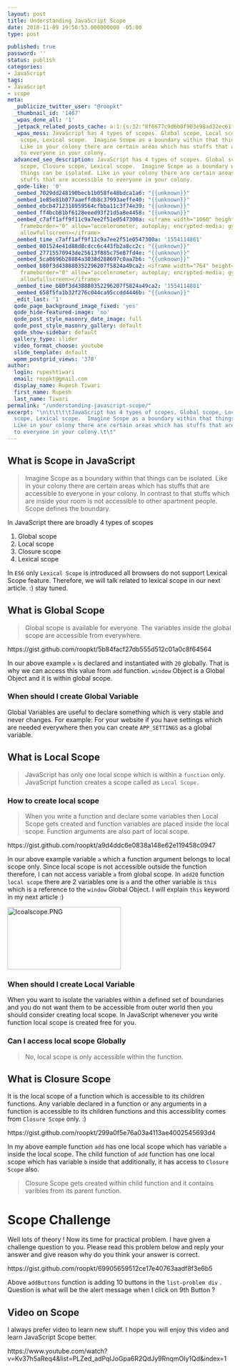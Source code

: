 ```yaml
---
layout: post
title: Understanding JavaScript Scope
date: 2018-11-09 19:50:53.000000000 -05:00
type: post

published: true
password: ''
status: publish
categories:
- JavaScript
tags:
- JavaScript
- scope
meta:
  _publicize_twitter_user: "@roopkt"
  _thumbnail_id: '1467'
  _wpas_done_all: '1'
  _jetpack_related_posts_cache: a:1:{s:32:"8f6677c9d6b0f903e98ad32ec61f8deb";a:2:{s:7:"expires";i:1609237655;s:7:"payload";a:3:{i:0;a:1:{s:2:"id";i:2537;}i:1;a:1:{s:2:"id";i:2545;}i:2;a:1:{s:2:"id";i:2542;}}}}
  _wpas_mess: JavaScript has 4 types of scopes. Global scope, Local scope, Closure
    scope, Lexical scope.  Imagine Scope as a boundary within that things can be isolated.
    Like in your colony there are certain areas which has stuffs that are accessible
    to everyone in your colony.
  advanced_seo_description: JavaScript has 4 types of scopes. Global scope, Local
    scope, Closure scope, Lexical scope.  Imagine Scope as a boundary within that
    things can be isolated. Like in your colony there are certain areas which has
    stuffs that are accessible to everyone in your colony.
  _qode-like: '0'
  _oembed_7029dd248190becb1b058fe48bdca1a6: "{{unknown}}"
  _oembed_1e85e81b077aaeffdb8c37993aeffe40: "{{unknown}}"
  _oembed_ebcb4712318959564cfbba11c3f74e39: "{{unknown}}"
  _oembed_ff4bcb81bf6128eeed93f21d5a8e4458: "{{unknown}}"
  _oembed_c7aff1aff9f11c9a7ee2f51e0547300a: <iframe width="1060" height="596" src="https://www.youtube.com/embed/videoseries?list=PLZed_adPqIJoGpa6R2QdJy9RnqmOIy1Qd"
    frameborder="0" allow="accelerometer; autoplay; encrypted-media; gyroscope; picture-in-picture"
    allowfullscreen></iframe>
  _oembed_time_c7aff1aff9f11c9a7ee2f51e0547300a: '1554114861'
  _oembed_001524e41d88d8cdcc6c443fb2a8cc2c: "{{unknown}}"
  _oembed_27715570943de25613f885c75e87fd4e: "{{unknown}}"
  _oembed_5ca8696b28884a3038d288697c0aa7b6: "{{unknown}}"
  _oembed_b80f3d438880352296207f5824a49ca2: <iframe width="764" height="430" src="https://www.youtube.com/embed/videoseries?list=PLZed_adPqIJoGpa6R2QdJy9RnqmOIy1Qd"
    frameborder="0" allow="accelerometer; autoplay; encrypted-media; gyroscope; picture-in-picture"
    allowfullscreen></iframe>
  _oembed_time_b80f3d438880352296207f5824a49ca2: '1554114881'
  _oembed_658f5fa1b32f276c044ca95ccdd4446b: "{{unknown}}"
  _edit_last: '1'
  qode_page_background_image_fixed: 'yes'
  qode_hide-featured-image: 'no'
  qode_post_style_masonry_date_image: full
  qode_post_style_masonry_gallery: default
  qode_show-sidebar: default
  gallery_type: slider
  video_format_choose: youtube
  slide_template: default
  wpmm_postgrid_views: '378'
author:
  login: rupeshtiwari
  email: roopkt@gmail.com
  display_name: Rupesh Tiwari
  first_name: Rupesh
  last_name: Tiwari
permalink: "/understanding-javascript-scope/"
excerpt: "\n\t\t\t\tJavaScript has 4 types of scopes. Global scope, Local scope, Closure
  scope, Lexical scope.  Imagine Scope as a boundary within that things can be isolated.
  Like in your colony there are certain areas which has stuffs that are accessible
  to everyone in your colony.\t\t"
---
```

<h2>What is Scope in JavaScript</h2>
<blockquote><p>Imagine Scope as a boundary within that things can be isolated. Like in your colony there are certain areas which has stuffs that are accessible to everyone in your colony. In contrast to that stuffs which are inside your room is not accessible to other apartment people. Scope defines the boundary.</p></blockquote>
<p>In JavaScript there are broadly 4 types of scopes</p>
<ol>
<li>Global scope</li>
<li>Local scope</li>
<li>Closure scope</li>
<li>Lexical scope</li>
</ol>
<p>In <code>ES6</code> only <code>Lexical Scope</code> is introduced all browsers do not support Lexical Scope feature. Therefore, we will talk related to lexical scope in our next article. :) stay tuned.</p>
<h2>What is Global Scope</h2>
<blockquote><p>Global scope is available for everyone. The variables inside the global scope are accessible from everywhere.</p></blockquote>
<p>https://gist.github.com/roopkt/5b84facf27db555d512c01a0c8f64564</p>
<p>In our above example <code>x</code> is declared and instantiated with <code>20</code> globally. That is why we can access this value from <code>add</code> function. <code>window</code> Object is a Global Object and it is within global scope.</p>
<h3>When should I create Global Variable</h3>
<p>Global Variables are useful to declare something which is very stable and never changes. For example: For your website if you have settings which are needed everywhere then you can create <code>APP_SETTINGS</code> as a global variable.</p>
<h2>What is Local Scope</h2>
<blockquote><p>JavaScript has only one local scope which is within a <code>function</code> only. JavaScript function creates a scope called as <code>Local Scope.</code></p></blockquote>
<h3>How to create local scope</h3>
<blockquote><p>When you write a function and declare some variables then Local Scope gets created and function variables are placed inside the local scope. Function arguments are also part of local scope.</p></blockquote>
<p>https://gist.github.com/roopkt/a9d4ddc6e0838a148e62e119458c0947</p>
<p>In our above example variable <code>a</code> which a function argument belongs to local scope only. Since local scope is not accessible outside the function therefore, I can not access variable <code>a</code> from global scope. In <code>add20</code> function <code>local scope</code> there are 2 variables one is <code>a</code> and the other variable is <code>this</code> which is a reference to the <code>window</code> Global Object. I will explain <code>this</code> keyword in my next article :)</p>
<p><img class="alignnone size-full wp-image-696" src="{{ site.baseurl }}/assets/2018/11/lcoalscope.png" alt="lcoalscope.PNG" width="254" height="140" /></p>
<h3>When should I create Local Variable</h3>
<p>When you want to isolate the variables within a defined set of boundaries and you do not want them to be accessible from outer world then you should consider creating local scope. In JavaScript whenever you write function local scope is created free for you.</p>
<h3>Can I access local scope Globally</h3>
<blockquote><p>No, local scope is only accessible within the function.</p></blockquote>
<h2>What is Closure Scope</h2>
<p>It is the local scope of a function which is accessible to its children functions. Any variable declared in a function or any arguments in a function is accessible to its children functions and this accessiblity comes from <code>Closure Scope</code> only. :)</p>
<p>https://gist.github.com/roopkt/299a0f5e76a03a4113ae4002545693d4</p>
<p>In my above eample function <code>add</code> has one local scope which has variable <code>a</code> inside the local scope. The child function of <code>add</code> function has one local scope which has variable <code>b</code> inside that additionally, it has access to <code>Closure Scope</code> also.</p>
<blockquote><p>Closure Scope gets created within child function and it contains varibles from its parent function.</p></blockquote>
<h1>Scope Challenge</h1>
<p>Well lots of theory ! Now its time for practical problem. I have given a challenge question to you. Please read this problem below and reply your answer and give reason why do you think your answer is correct.</p>
<p>https://gist.github.com/roopkt/69905659512ce17e40763aadf8f3e6b5</p>
<p>Above <code>addButtons</code> function is adding 10 buttons in the <code>list-problem div</code> . Question is what will be the alert message when I click on 9th Button ?</p>
<h2>Video on Scope</h2>
<p>I always prefer video to learn new stuff. I hope you will enjoy this video and learn JavaScript Scope better.</p>
<p>https://www.youtube.com/watch?v=Kv37h5aReq4&amp;list=PLZed_adPqIJoGpa6R2QdJy9RnqmOIy1Qd&amp;index=1</p>
<p>&nbsp;</p>

